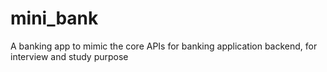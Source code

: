 # mini_bank
A banking app to mimic the core APIs for banking application backend, for interview and study purpose
